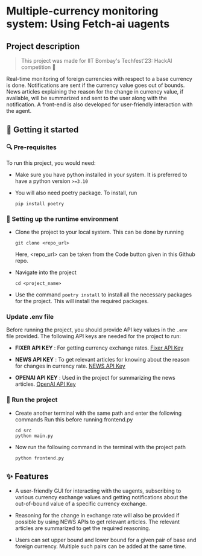# Multiple-currency monitoring system: Using Fetch-ai uagents

## Project description

> This project was made for IIT Bombay's Techfest'23: HackAI competition 🚀

Real-time monitoring of foreign currencies with respect to a base currency is done. Notifications are sent if the currency value goes out of bounds. News articles explaining the reason for the change in currency value, if available, will be summarized and sent to the user along with the notification. A front-end is also developed for user-friendly interaction with the agent.

## 🚀 Getting it started

### 🔍 Pre-requisites

To run this project, you would need:

* Make sure you have python installed in your system. It is preferred to have a python version `>=3.10`
  
* You will also need poetry package. To install, run
  
  ```
  pip install poetry
  ```
  
### 🔧 Setting up the runtime environment

* Clone the project to your local system. This can be done by running

  ```
  git clone <repo_url>
  ```
  Here, <repo_url> can be taken from the Code button given in this Github repo.

* Navigate into the project

  ```
  cd <project_name>
  ```
  
* Use the command `poetry install` to install all the necessary packages for the project. This will install the required packages.
  
### Update .env file

Before running the project, you should provide API key values in the `.env` file provided. The following API keys are needed for the project to run:

* **FIXER API KEY** : For getting currency exchange rates. [Fixer API Key](https://fixer.io/documentation)
  
* **NEWS API KEY** : To get relevant articles for knowing about the reason for changes in currency rate. [NEWS API Key](https://newsapi.org/s/google-news-api)
  
* **OPENAI API KEY** : Used in the project for summarizing the news articles. [OpenAI API Key](https://platform.openai.com/docs/api-reference/introduction)
  
### 📜 Run the project

* Create another terminal with the same path and enter the following commands
  Run this before running frontend.py 
  
  ```
  cd src
  python main.py
  ```
  
* Now run the following command in the terminal with the project path
  
  ```
  python frontend.py
  ```
  
## ✨ Features

* A user-friendly GUI for interacting with the uagents, subscribing to various currency exchange values and getting notifications about the out-of-bound value of a specific currency exchange.
  
* Reasoning for the change in exchange rate will also be provided if possible by using NEWS APIs to get relevant articles. The relevant articles are summarized to get the required reasoning.

* Users can set upper bound and lower bound for a given pair of base and foreign currency. Multiple such pairs can be added at the same time.
